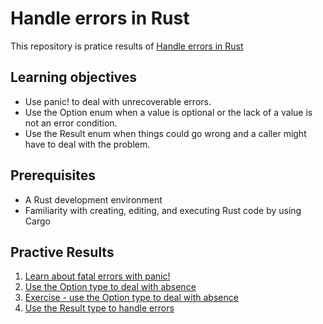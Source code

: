 # Handle errors in Rust

This repository is pratice results of [Handle errors in Rust](https://docs.microsoft.com/en-us/learn/modules/rust-error-handling)

## Learning objectives

* Use panic! to deal with unrecoverable errors.
* Use the Option enum when a value is optional or the lack of a value is not an error condition.
* Use the Result enum when things could go wrong and a caller might have to deal with the problem.

## Prerequisites

* A Rust development environment
* Familiarity with creating, editing, and executing Rust code by using Cargo

## Practive Results

1. [Learn about fatal errors with panic!](./fatal-errors-with-panic)
2. [Use the Option type to deal with absence](./use-option-type)
3. [Exercise - use the Option type to deal with absence](./exercise-use-option-type)
4. [Use the Result type to handle errors](./use-result-type)
